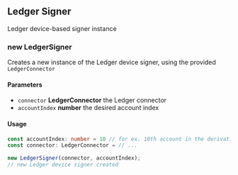 ## Ledger Signer

Ledger device-based signer instance

### new LedgerSigner

Creates a new instance of the Ledger device signer, using the provided `LedgerConnector`

#### Parameters

* `connector` **LedgerConnector** the Ledger connector
* `accountIndex` **number** the desired account index

#### Usage

```ts
const accountIndex: number = 10 // for ex. 10th account in the derivation
const connector: LedgerConnector = // ...

new LedgerSigner(connector, accountIndex);
// new Ledger device signer created
```